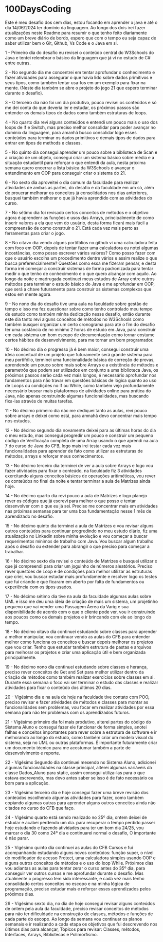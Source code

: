 # 100DaysCoding
Este é meu desafio dos cem dias, estou focando em aprender o java e até o dia 14/06/2024 ter domínio da linguagem.
Ao longo dos dois irei fazer atualizações neste Readme para resumir o que tenho feito diariamente como um breve diário de bordo, espero que com o tempo eu seja capaz de saber utilizar bem o Git, Github, Vs Code e o Java em si.

1 - Primeiro dia do desafio eu revisei o conteúdo central do W3Schools do Java e tentei relembrar o básico da linguagem que já vi no estudo de C# entre outras.

2 - No segundo dia me concentrei em tentar aprofundar o conhecimento e fazer atividades para assegurar o que havia lido sobre dados primitivos e seus tipos, como também tentar usa-los em um exemplo para fixar na mente. (Neste dia também se abre o projeto do jogo 21 que espero terminar durante o desafio).

3 - O terceiro dia não foi um dia produtivo, pouco revisei os conteúdos e só me dei conta do que deveria ler e estudar, os próximos passos são entender os demais tipos de dados como também estruturas de loops.

4 - No quarto dia revi alguns conteúdos e entendi um pouco mais o uso dos loops de If e Switch, mas preciso melhor consolidar para poder avançar no domínio da linguagem, para amanhã busco consolidar logo esses conteúdos para terminar os dados primitivos e demais tipos de dados para entrar em tipos de methods e classes.

5 - No quinto dia consegui aprender um pouco sobre a biblioteca de Scan e a criação de um objeto, consegui criar um sistema básico sobre média e a situação estudantil para reforçar o que entendi da aula, nesta próxima semana quero encerrar a lista básica da W3Schools e avançar o entendimento em OOP para conseguir criar o sistema do 21.

6 - No sexto dia aproveitei o dia comum da faculdade para realizar atividades de ambas as partes, do desafio e da faculdade em um só, além de proucrar melhorar os conceitos já consolidados nos dias anteriores, busquei também melhorar o que já havia aprendido com as atividades do curso.

7 - No sétimo dia foi revisado certos conceitos de métodos e o objetivo agora é aprendenr as funções e usos das Arrays, principalmente de como inserir valores a ela que vem do usuário, desta forma ficará mais fácil a compreensão de como construir o 21. Está cada vez mais perto as ferramentas para criar o jogo.

8 - No oitavo dia vendo alguns portifólios no github vi uma calculadora feita com foco em OOP, depois de tentar fazer uma calculadora eu notei algumas incostâncias, como posso escrever vários valores? Como posso fazer com que o usuário escolha um procedimento dentre vários e assim realize o que busca preferencialmente? Questões como essa me fizeram pensar, e desta forma irei começar a construir sistemas de forma padronizada para tentar medir o que tenho de conhecimento e o que quero alcançar com aquilo. Ao longo da noite e madrugada continuei meus estudos de Array entre outros métodos para terminar o estudo básico do Java e me aprofundar em OOP, que será a chave futuramente para construir os sistemas complexos que estou em mente agora.

9 - No nono dia do desafio tive uma aula na faculdade sobre gestão de tempo e isso me fez questionar sobre como tenho controlado meu tempo de estudo como também minha dedicação nesse desafio, então durante este dia tanto revi alguns conceitos de métodos no W3Schools como também busquei organizar um certo cronograma para até o fim do desafio ter uma costância de no mínimo 2 horas de estudo em Java, para construir em cada sistema um bom escopo de documentação como tornar costume certos hábitos de desenvolvimento, para me tornar um bom programador.

10 - No décimo dia o progresso já é bem maior, consegui construir uma ideia conceitual de um projeto que futuramente será grande sistema para meu portifólio, terminei uma funcionalidade básica de correção de provas, aprendendo um pouco sobre mais sobre Arrays e a existência de métodos e parametrôs que podem ser utilizados em conjunto a uma biblioteca Java, os próximos passos serão cada vez mais longos, é necessário aprofundar nos fundamentos para não travar em questões básicas de lógica quanto ao uso de Loops ou condições no If ou While, como também vejo profundamente necessário buscar mais plataformas de atividades online para prática do Java, não apenas construindo algumas funcionalidades, mas buscando fixa-las através de muitas tarefas.

11 - No décimo primeiro dia não me dediquei tanto as aulas, revi pouco sobre arrays e deixei como está, para amnahã devo concentrar mais tempo nos estudos.

12 - No décimo segundo dia novamente deixei para as últimas horas do dia o meu estudo, mas consegui progredir um pouco e construir um pequeno código de Verificação completa de uma Array usando o que aprendi na aula 7 do curso de Java do CFB, logo mais irei testar cada vez mais funcionalidades para aprender de fato como utilizar as estruturas de métodos, arrays e reforçar meus conhecimentos.

13 - No décimo terceiro dia terminei de ver a aula sobre Arrays e logo vou fazer atividades para fixar o conteúdo, na faculdade fiz 3 atividades exercitando alguns conceitos básicos de operações aritiméticas, vou rever os conteúdos no final da noite e tentar terminar a aula de Matrizes ainda hoje.

14 - No décimo quarto dia revi pouco a aula de Matrizes e logo planejo rever os códigos que já escrevi para melhor o que posso e tentar desenvolver com o que eu já sei. Preciso me concentrar mais em atividades nas próximas semanas para ter uma boa fundamentação nesse 1 mês de aprendizado no desafio.

15 - No décimo quinto dia terminei a aula de Matrizes e vou revisar alguns outros conteúdos para continuar progredindo no meu estudo diário, fiz uma atualização no Linkedin sobre minha evolução e vou começar a buscar requerimentos mínimos de trabalho com Java. Vou buscar algum trabalho após o desafio ou extender para abrangir o que preciso para começar a trabalhar.

16 - No décimo sexto dia revisei o conteúdo de Matrizes e busquei utilizar o que já compreendi para criar um joguinho de números aleatórios. Preciso rever questões de Loop e de condições para melhor utilizar as estruturas que criei, vou buscar estudar mais profundamente e resolver logo os testes que fui criando e que ficaram em aberto por falta de fundamentos ou experiência com os tipos usados.

17 - No décimo sétimo dia tive na aula da faculdade algumas aulas sobre UML e isso me deu uma ideia de criação de mais um sistema, um projetinho pequeno que vai vender uma Passagem Áerea da Varig e sua disponibilidade de acordo com o que o cliente pode ver, vou ir construindo aos poucos como os demais projetos e ir brincando com ele ao longo do tempo.

18 - No décimo oitavo dia continuei estudando sobre classes para aprender a melhor manipular, vou continuar vendo as aulas do CFB para entender melhor como funciona os conceitos e buscar depois melhorar os projetos que vou criar. Tenho que estudar também estrutura de pastas e arquivos para melhorar os projetos e criar uma aplicação útil e bem organizada principalmente.

19 - No décimo nono dia continuei estudando sobre classes e herança, preciso rever conceitos de Get and Set para melhor utilizar dentro da criação de métodos como também realizar exercícios sobre classes em si. Durante essa semana o foco vai ser terminar o estudo das classes e realizar atividades para fixar o conteúdo dos últimos 20 dias.

20 - Vigésimo dia e na aula de hoje na faculdade tive contato com POO, preciso revisar e fazer atividades de métodos e classes para montar as funcionalidades sem problemas, vou focar em realizar atividades por essa semana para não ter problemas com os aprendizados futuros.

21 - Vigésimo primeiro dia foi mais produtivo, alterei partes do código do Sistema Aluno e consegui fazer ele funcionar de forma simples, anotei falhas e conceitos importantes para rever sobre a estrutura de software e ir melhorando ao longo do estudo, como também criar um modelo visual do sistema, seja no UML ou outras plataformas. É importante futuramente criar um documento técnico para me acostumar também a parte de desenvolvimento e reporte.

22 - Vigésimo Segundo dia continuei mexendo no Sistema Aluno, adicionei algumas funcionalidades na classe principal, alterei algumas variáveis da classe Dados_Aluno para static, assim consegui utiliza-las para o que estava escrevendo, mas devo antes saber se isso é de fato necessário ou bom para a aplicação. 

23 - Vigésimo terceiro dia e hoje consegui fazer uma breve revisão dos conteúdos escolhendo algumas atividades para fazer, como também copiando algumas outras para aprender alguns outros conceitos ainda não citados no curso do CFB que faço.

24 - Vigésimo quarto está sendo realizado no 25º dia, ontem deixei de estudar e acabei perdendo um dia. para recuperar o tempo perdido passei hoje estudando e fazendo atividades para ter um bom dia 24/25, vou marcar o dia 30 como 24º dia e continuarei normal o desafio, O importante é não parar.

25 - Vigésimo quinto dia continuei as aulas do CFB Cursos e fui acompanhando estudando alguns novos conteúdos: função super, o nível do modificador de acesso Protect, uma calculadora simples usando OOP e alguns outros conceitos de métodos e o uso do loop While. Próximos dias vou adiantas as aulas para tentar zerar o curso antes do 35º dia, para conseguir ver outros cursos e me aprofundar durante o desafio. Mas atualmente o progresso tem sido interessante, e cada vez mais tenho consolidado certos conceitos no escopo e na minha lógica de programação, preciso estudar mais e reforçar esses aprendizados pelos próximos dias.

26 - Vigésimo sexto dia, no dia de hoje consegui revisar alguns conteúdos de ontem pela aula da faculdade, preciso revisar conceitos de métodos para não ter dificuldade na construção de classes, métodos e funções de cada parte do escopo. Ao longo da semana vou continuar os planos semanais e ir realizando a cada etapa os objetivos que fui descrevendo nos últimos dias para alcançar, Tópicos para revisar: Classes, métodos, Interfaces, Arrays, Bibliotecas e Polimorfismo.